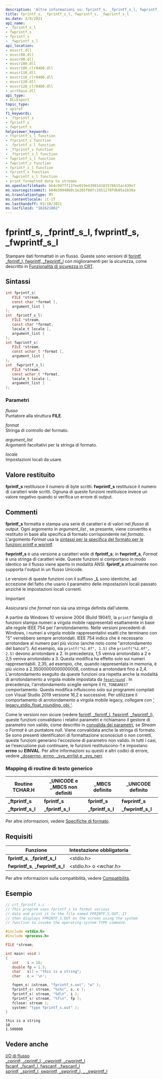 ```yaml
---
description: 'Altre informazioni su: fprintf_s, _fprintf_s_l, fwprintf_s, _fwprintf_s_l'
title: fprintf_s, _fprintf_s_l, fwprintf_s, _fwprintf_s_l
ms.date: 3/9/2021
api_name:
- _fprintf_s_l
- fwprintf_s
- fprintf_s
- _fwprintf_s_l
api_location:
- msvcrt.dll
- msvcr80.dll
- msvcr90.dll
- msvcr100.dll
- msvcr100_clr0400.dll
- msvcr110.dll
- msvcr110_clr0400.dll
- msvcr120.dll
- msvcr120_clr0400.dll
- ucrtbase.dll
api_type:
- DLLExport
topic_type:
- apiref
f1_keywords:
- _ftprintf_s
- fprintf_s
- fwprintf_s
helpviewer_keywords:
- ftprintf_s_l function
- ftprintf_s function
- _fprintf_s_l function
- _ftprintf_s function
- _ftprintf_s_l function
- fwprintf_s_l function
- fwprintf_s function
- fprintf_s_l function
- fprintf_s function
- _fwprintf_s_l function
- print formatted data to streams
ms.openlocfilehash: bb4c9d7ff137ee019e439014181578615ac439e7
ms.sourcegitcommit: b04b39940b0c1e265f80fc1951278fdb05a1b30a
ms.translationtype: MT
ms.contentlocale: it-IT
ms.lasthandoff: 03/10/2021
ms.locfileid: "102621802"
---
```

# <a name="fprintf_s-_fprintf_s_l-fwprintf_s-_fwprintf_s_l"></a>fprintf_s, _fprintf_s_l, fwprintf_s, _fwprintf_s_l

Stampare dati formattati in un flusso. Queste sono versioni di [fprintf, _fprintf_l, fwprintf, _fwprintf_l](fprintf-fprintf-l-fwprintf-fwprintf-l.md) con miglioramenti per la sicurezza, come descritto in [Funzionalità di sicurezza in CRT](../../c-runtime-library/security-features-in-the-crt.md).

## <a name="syntax"></a>Sintassi

```C
int fprintf_s(
   FILE *stream,
   const char *format [,
   argument_list ]
);
int _fprintf_s_l(
   FILE *stream,
   const char *format,
   locale_t locale [,
   argument_list ]
);
int fwprintf_s(
   FILE *stream,
   const wchar_t *format [,
   argument_list ]
);
int _fwprintf_s_l(
   FILE *stream,
   const wchar_t *format,
   locale_t locale [,
   argument_list ]
);
```

### <a name="parameters"></a>Parametri

*flusso*<br/>
Puntatore alla struttura **FILE**.

*format*<br/>
Stringa di controllo del formato.

*argument_list*<br/>
Argomenti facoltativi per la stringa di formato.

*locale*<br/>
Impostazioni locali da usare.

## <a name="return-value"></a>Valore restituito

**fprintf_s** restituisce il numero di byte scritti. **fwprintf_s** restituisce il numero di caratteri wide scritti. Ognuna di queste funzioni restituisce invece un valore negativo quando si verifica un errore di output.

## <a name="remarks"></a>Commenti

**fprintf_s** formatta e stampa una serie di caratteri e di valori nel *flusso* di output. Ogni argomento in *argument_list* , se presente, viene convertito e restituito in base alla specifica di formato corrispondente nel *formato*. L'argomento *Format* usa la [sintassi per la specifica del formato per le funzioni printf e wprintf](../../c-runtime-library/format-specification-syntax-printf-and-wprintf-functions.md).

**fwprintf_s** è una versione a caratteri wide di **fprintf_s**; in **fwprintf_s**, *Format* è una stringa di caratteri wide. Queste funzioni si comportano in modo identico se il flusso viene aperto in modalità ANSI. **fprintf_s** attualmente non supporta l'output in un flusso Unicode.

Le versioni di queste funzioni con il suffisso **_L** sono identiche, ad eccezione del fatto che usano il parametro delle impostazioni locali passato anziché le impostazioni locali correnti.

> [!IMPORTANT]
> Assicurarsi che *format* non sia una stringa definita dall'utente.
>
>
> A partire da Windows 10 versione 2004 (Build 19041), la `printf` famiglia di funzioni stampa numeri a virgola mobile rappresentati esattamente in base alle regole IEEE 754 per l'arrotondamento. Nelle versioni precedenti di Windows, i numeri a virgola mobile rappresentativi esatti che terminano con "5" verrebbero sempre arrotondati. IEEE 754 indica che è necessario arrotondare al numero pari più vicino (anche noto come "arrotondamento del banco"). Ad esempio, sia `printf("%1.0f", 1.5)` che `printf("%1.0f", 2.5)` devono arrotondare a 2. In precedenza, 1,5 veniva arrotondato a 2 e 2,5 veniva arrotondato a 3. Questa modifica ha effetto solo sui numeri rappresentabili. 2,35, ad esempio, che, quando rappresentata in memoria, è più vicino a 2.35000000000000008, continua a arrotondare fino a 2,4. L'arrotondamento eseguito da queste funzioni ora rispetta anche la modalità di arrotondamento a virgola mobile impostata da [`fesetround`](fegetround-fesetround2.md) . In precedenza, l'arrotondamento sceglie sempre il `FE_TONEAREST` comportamento. Questa modifica influiscono solo sui programmi compilati con Visual Studio 2019 versione 16,2 e successive. Per utilizzare il comportamento di arrotondamento a virgola mobile legacy, collegare con [' legacy_stdio_float_rounding. obj '](../link-options.md).

Come le versioni non sicure (vedere [fprintf, _fprintf_l, fwprintf, _fwprintf_l](fprintf-fprintf-l-fwprintf-fwprintf-l.md)), queste funzioni convalidano i relativi parametri e richiamano il gestore di parametro non valido, come descritto in [convalida dei parametri](../../c-runtime-library/parameter-validation.md), se *Stream* o *Format* è un puntatore null. Viene convalidata anche la stringa di formato. Se sono presenti identificatori di formattazione sconosciuti o non corretti, queste funzioni generano l'eccezione di parametro non valido. In tutti i casi, se l'esecuzione può continuare, le funzioni restituiscono-1 e impostano **errno** su **EINVAL**. Per altre informazioni su questi e altri codici di errore, vedere [_doserrno, errno, _sys_errlist e _sys_nerr](../../c-runtime-library/errno-doserrno-sys-errlist-and-sys-nerr.md).

### <a name="generic-text-routine-mappings"></a>Mapping di routine di testo generico

|Routine TCHAR.H|_UNICODE e _MBCS non definiti|_MBCS definito|_UNICODE definito|
|---------------------|------------------------------------|--------------------|-----------------------|
|**_ftprintf_s**|**fprintf_s**|**fprintf_s**|**fwprintf_s**|
|**_ftprintf_s_l**|**_fprintf_s_l**|**_fprintf_s_l**|**_fwprintf_s_l**|

Per altre informazioni, vedere [Specifiche di formato](../../c-runtime-library/format-specification-syntax-printf-and-wprintf-functions.md).

## <a name="requirements"></a>Requisiti

|Funzione|Intestazione obbligatoria|
|--------------|---------------------|
|**fprintf_s**, **_fprintf_s_l**|\<stdio.h>|
|**fwprintf_s**, **_fwprintf_s_l**|\<stdio.h> o \<wchar.h>|

Per altre informazioni sulla compatibilità, vedere [Compatibilità](../../c-runtime-library/compatibility.md).

## <a name="example"></a>Esempio

```C
// crt_fprintf_s.c
// This program uses fprintf_s to format various
// data and print it to the file named FPRINTF_S.OUT. It
// then displays FPRINTF_S.OUT on the screen using the system
// function to invoke the operating-system TYPE command.

#include <stdio.h>
#include <process.h>

FILE *stream;

int main( void )
{
   int    i = 10;
   double fp = 1.5;
   char   s[] = "this is a string";
   char   c = '\n';

   fopen_s( &stream, "fprintf_s.out", "w" );
   fprintf_s( stream, "%s%c", s, c );
   fprintf_s( stream, "%d\n", i );
   fprintf_s( stream, "%f\n", fp );
   fclose( stream );
   system( "type fprintf_s.out" );
}
```

```Output
this is a string
10
1.500000
```

## <a name="see-also"></a>Vedere anche

[I/O di flusso](../../c-runtime-library/stream-i-o.md)<br/>
[_cprintf, _cprintf_l, _cwprintf, _cwprintf_l](cprintf-cprintf-l-cwprintf-cwprintf-l.md)<br/>
[fscanf, _fscanf_l, fwscanf, _fwscanf_l](fscanf-fscanf-l-fwscanf-fwscanf-l.md)<br/>
[sprintf, _sprintf_l, swprintf, _swprintf_l, \_ _swprintf_l](sprintf-sprintf-l-swprintf-swprintf-l-swprintf-l.md)<br/>
